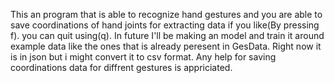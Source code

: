 This an program that is able to recognize hand gestures and you are able to save coordinations of hand joints for extracting data if you like(By pressing f).
you can quit using(q).
In future I'll be making an model and train it around example data like the ones that is already peresent in GesData.
Right now it is in json but i might convert it to csv format.
Any help for saving coordinations data for diffrent gestures is appriciated. 
